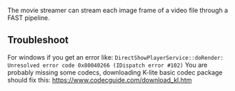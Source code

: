The movie streamer can stream each image frame of a video file through a FAST pipeline.

## Troubleshoot
For windows if you get an error like: `DirectShowPlayerService::doRender: Unresolved error code 0x80040266 (IDispatch error #102)`
You are probably missing some codecs, downloading K-lite basic codec package should fix this: https://www.codecguide.com/download_kl.htm